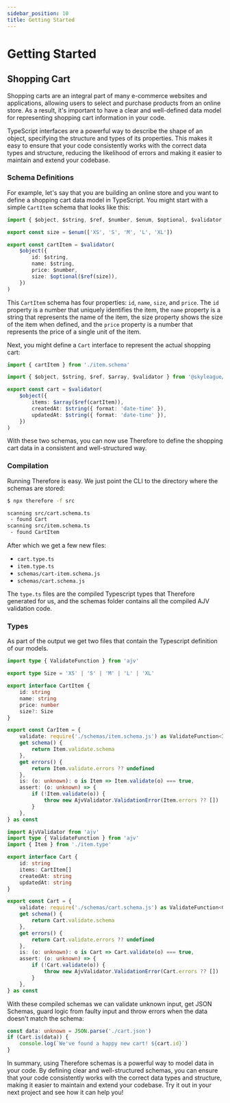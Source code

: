 ```yaml
---
sidebar_position: 10
title: Getting Started
---
```


# Getting Started

## Shopping Cart

Shopping carts are an integral part of many e-commerce websites and applications, allowing users to select and purchase products from an online store. As a result, it's important to have a clear and well-defined data model for representing shopping cart information in your code.

TypeScript interfaces are a powerful way to describe the shape of an object, specifying the structure and types of its properties. This makes it easy to ensure that your code consistently works with the correct data types and structure, reducing the likelihood of errors and making it easier to maintain and extend your codebase.

### Schema Definitions

For example, let's say that you are building an online store and you want to define a shopping cart data model in TypeScript. You might start with a simple `CartItem` schema that looks like this:

```ts title="./src/item.schema.ts"
import { $object, $string, $ref, $number, $enum, $optional, $validator } from '@skyleague/therefore'

export const size = $enum(['XS', 'S', 'M', 'L', 'XL'])

export const cartItem = $validator(
    $object({
        id: $string,
        name: $string,
        price: $number,
        size: $optional($ref(size)),
    })
)
```

This `CartItem` schema has four properties: `id`, `name`, `size`, and `price`. The `id` property is a number that uniquely identifies the item, the `name` property is a string that represents the name of the item, the size property shows the size of the item when defined, and the `price` property is a number that represents the price of a single unit of the item.

Next, you might define a `Cart` interface to represent the actual shopping cart:

```ts title="./src/cart.schema.ts"
import { cartItem } from './item.schema'

import { $object, $string, $ref, $array, $validator } from '@skyleague/therefore'

export const cart = $validator(
    $object({
        items: $array($ref(cartItem)),
        createdAt: $string({ format: 'date-time' }),
        updatedAt: $string({ format: 'date-time' }),
    })
)
```

With these two schemas, you can now use Therefore to define the shopping cart data in a consistent and well-structured way.

### Compilation

Running Therefore is easy. We just point the CLI to the directory where the schemas are stored:

```bash
$ npx therefore -f src

scanning src/cart.schema.ts
 - found Cart
scanning src/item.schema.ts
 - found CartItem
```

After which we get a few new files:

-   `cart.type.ts`
-   `item.type.ts`
-   `schemas/cart-item.schema.js`
-   `schemas/cart.schema.js`

The `type.ts` files are the compiled Typescript types that Therefore generated for us, and the schemas folder contains all the compiled AJV validation code.

### Types

As part of the output we get two files that contain the Typescript definition of our models.

```ts title="./src/item.schema.ts"
import type { ValidateFunction } from 'ajv'

export type Size = 'XS' | 'S' | 'M' | 'L' | 'XL'

export interface CartItem {
    id: string
    name: string
    price: number
    size?: Size
}

export const CarItem = {
    validate: require('./schemas/item.schema.js') as ValidateFunction<Item>,
    get schema() {
        return Item.validate.schema
    },
    get errors() {
        return Item.validate.errors ?? undefined
    },
    is: (o: unknown): o is Item => Item.validate(o) === true,
    assert: (o: unknown) => {
        if (!Item.validate(o)) {
            throw new AjvValidator.ValidationError(Item.errors ?? [])
        }
    },
} as const
```

```ts title="./src/cart.type.ts"
import AjvValidator from 'ajv'
import type { ValidateFunction } from 'ajv'
import { Item } from './item.type'

export interface Cart {
    id: string
    items: CartItem[]
    createdAt: string
    updatedAt: string
}

export const Cart = {
    validate: require('./schemas/cart.schema.js') as ValidateFunction<Cart>,
    get schema() {
        return Cart.validate.schema
    },
    get errors() {
        return Cart.validate.errors ?? undefined
    },
    is: (o: unknown): o is Cart => Cart.validate(o) === true,
    assert: (o: unknown) => {
        if (!Cart.validate(o)) {
            throw new AjvValidator.ValidationError(Cart.errors ?? [])
        }
    },
} as const
```

With these compiled schemas we can validate unknown input, get JSON Schemas, guard logic from faulty input and throw errors when the data doesn't match the schema:

```ts
const data: unknown = JSON.parse('./cart.json')
if (Cart.is(data)) {
    console.log(`We've found a happy new cart! ${cart.id}`)
}
```

In summary, using Therefore schemas is a powerful way to model data in your code. By defining clear and well-structured schemas, you can ensure that your code consistently works with the correct data types and structure, making it easier to maintain and extend your codebase. Try it out in your next project and see how it can help you!

